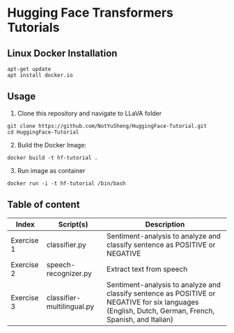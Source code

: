 # Hugging Face Transformers Tutorials

## Linux Docker Installation

```
apt-get update
apt install docker.io 
```

## Usage

1.  Clone this repository and navigate to LLaVA folder
```
git clone https://github.com/NotYuSheng/HuggingFace-Tutorial.git
cd HuggingFace-Tutorial
```

2.  Build the Docker Image:
```
docker build -t hf-tutorial .
```

3.  Run image as container
```
docker run -i -t hf-tutorial /bin/bash
```

## Table of content

| Index | Script(s) | Description |
| --- | --- | --- |
| Exercise 1 | classifier.py | Sentiment-analysis to analyze and classify sentence as POSITIVE or NEGATIVE |
| Exercise 2 | speech-recognizer.py | Extract text from speech |
| Exercise 3 | classifier-multilingual.py | Sentiment-analysis to analyze and classify sentence as POSITIVE or NEGATIVE for six languages (English, Dutch, German, French, Spanish, and Italian) |
